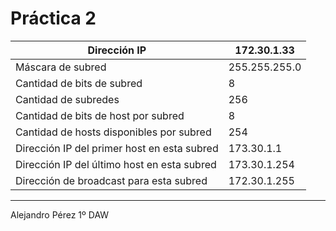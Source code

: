 # Práctica 2

| Dirección IP                                | 172.30.1.33   |
| ------------------------------------------- | ------------- |
| Máscara de subred                           | 255.255.255.0 |
| Cantidad de bits de subred                  | 8             |
| Cantidad de subredes                        | 256           |
| Cantidad de bits de host por subred         | 8             |
| Cantidad de hosts disponibles por subred    | 254           |
| Dirección IP del primer host en esta subred | 173.30.1.1    |
| Dirección IP del último host en esta subred | 173.30.1.254  |
| Dirección de broadcast para esta subred     | 172.30.1.255  |

---

Alejandro Pérez 1º DAW
